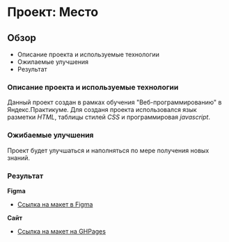 # Проект: Место

## Обзор

* Описание проекта и используемые технологии
* Ожилаемые улучшения
* Результат


### Описание проекта и используемые технологии
Данный проект создан в рамках обучения "Веб-программированию" в Яндекс.Практикуме.
Для созданя проекта использовался язык разметки _HTML_, таблицы стилей _CSS_ и программировая _javascript_.


### Ожибаемые улучшения
Проект будет улучшаться и наполняться по мере получения новых знаний.

### Результат

**Figma**

* [Ссылка на макет в Figma](https://www.figma.com/file/2cn9N9jSkmxD84oJik7xL7/JavaScript.-Sprint-4?node-id=0%3A1)

**Сайт**

* [Ссылка на макет на GHPages](https://ilyasol2021.github.io/mesto/)
